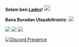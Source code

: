 
**Selam ben [Lades](https://github.com/ladesxd)!** <img src="https://media.giphy.com/media/Q7LHmoFwVP6Yc1swZs/giphy.gif" height="20px"> 

**Bana Buradan Ulaşabilirsiniz:** <img src="https://komarev.com/ghpvc/?username=ladesxd&color=dc143c"/>


[![](https://cdn.discordapp.com/attachments/806690258086658090/823829343499321384/68747470733a2f2f696d672e736869656c64732e696f2f62616467652f646973636f72642532302d3732383944412e737667.png)](https://discord.com/users/811943192059445259)  [![](https://cdn.discordapp.com/attachments/806690258086658090/823829296912269364/68747470733a2f2f696d672e736869656c64732e696f2f62616467652f4769744875622532302d3139313731372e7376673f.png)](https://github.com/ladesxd) [![](https://cdn.discordapp.com/attachments/814142740228079657/857560811235704832/Screenshot_16.png)](https://open.spotify.com/user/oovx9wxc4yykwew30hrt3615y?si=9b231fd8cc0849c1)



[![Discord Presence](https://lanyard-profile-readme.vercel.app/api/811943192059445259)](https://discord.com/users/811943192059445259)
